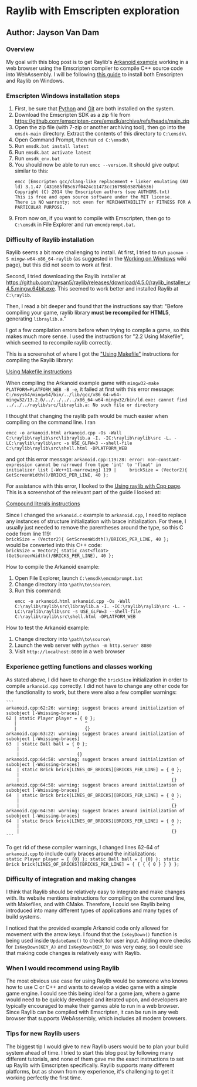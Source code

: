 # Raylib with Emscripten exploration
## Author: Jayson Van Dam

### Overview
My goal with this blog post is to get Raylib's
[Arkanoid example](https://github.com/raysan5/raylib-games/blob/master/classics/src/arkanoid.c)
working in a web browser using the Emscripten compiler to compile C++ source code
into WebAssembly. I will be following [this guide](https://github.com/raysan5/raylib/wiki/Working-for-Web-%28HTML5%29)
to install both Emscripten and Raylib on Windows.

### Emscripten Windows installation steps
1. First, be sure that [Python](https://www.python.org/)
and [Git](https://git-scm.com/) are both installed on the system.
1. Download the Emscripten SDK as a zip file from https://github.com/emscripten-core/emsdk/archive/refs/heads/main.zip
1. Open the zip file (with 7-zip or another archiving tool),
then go into the `emsdk-main` directory.
Extract the contents of this directory to `C:\emsdk\`
1. Open Command Prompt, then run `cd C:\emsdk\`
1. Run `emsdk.bat install latest`
1. Run `emsdk.bat activate latest`
1. Run `emsdk_env.bat`
1. You should now be able to run `emcc --version`. It should give output similar to this:
    ```
    emcc (Emscripten gcc/clang-like replacement + linker emulating GNU ld) 3.1.47 (431685f05c67f0424c11473cc16798b9587bb536)
    Copyright (C) 2014 the Emscripten authors (see AUTHORS.txt)
    This is free and open source software under the MIT license.
    There is NO warranty; not even for MERCHANTABILITY or FITNESS FOR A PARTICULAR PURPOSE.
    ```
1. From now on, if you want to compile with Emscripten,
then go to `C:\emsdk` in File Explorer and run `emcmdprompt.bat`.

### Difficulty of Raylib installation
Raylib seems a bit more challenging to install.
At first, I tried to run `pacman -S mingw-w64-x86_64-raylib`
(as suggested in the [Working on Windows](https://github.com/raysan5/raylib/wiki/Working-on-Windows)
wiki page), but this did not seem to work at first.

Second, I tried downloading the Raylib installer at
https://github.com/raysan5/raylib/releases/download/4.5.0/raylib_installer_v4.5.mingw.64bit.exe.
This seemed to work better and installed Raylib at `C:\raylib`.

Then, I read a bit deeper and found that the instructions say that:
    "Before compiling your game, raylib library **must be recompiled for HTML5**,
    generating `libraylib.a`."

I got a few compilation errors before when trying to compile a game,
so this makes much more sense. I used the instructions for "2.2 Using Makefile",
which seemed to recompile raylib correctly.

This is a screenshot of where I got the
["Using Makefile"](https://github.com/raysan5/raylib/wiki/Working-for-Web-(HTML5)#22-using-makefile)
instructions for compiling the Raylib library:

[Using Makefile instructions](/blogposts/VanDam/using_makefile_instructions.png)

When compiling the Arkanoid example game with `mingw32-make PLATFORM=PLATFORM_WEB -B -e`,
it failed at first with this error message:
    ```
    C:/msys64/mingw64/bin/../lib/gcc/x86_64-w64-mingw32/13.2.0/../../../../x86_64-w64-mingw32/bin/ld.exe: cannot find ../../../raylib/src/libraylib.a: No such file or directory
    ```

I thought that changing the raylib path would be much easier when compiling on the command line.
I ran

```
emcc -o arkanoid.html arkanoid.cpp -Os -Wall C:\raylib\raylib\src\libraylib.a -I. -IC:\raylib\raylib\src -L. -LC:\raylib\raylib\src -s USE_GLFW=3 --shell-file C:\raylib\raylib\src\shell.html -DPLATFORM_WEB
```

and got this error message:
    ```
    arkanoid.cpp:119:28: error: non-constant-expression cannot be narrowed from type 'int' to 'float' in initializer list
      [-Wc++11-narrowing]
        119 |     brickSize = (Vector2){ GetScreenWidth()/BRICKS_PER_LINE, 40 };
    ```

For assistance with this error, I looked to the
[Using raylib with Cpp page](https://github.com/raysan5/raylib/wiki/Using-raylib-with-Cpp).
This is a screenshot of the relevant part of the guide I looked at:

[Compound literals instructions](/blogposts/VanDam/compound_literals_instructions.png)


Since I changed the `arkanoid.c` example to `arkanoid.cpp`,
I need to replace any instances of structure initialization with brace initialization.
For these, I usually just needed to remove the parentheses around the type,
so this C code from line 119: <br />
    ```
    brickSize = (Vector2){ GetScreenWidth()/BRICKS_PER_LINE, 40 };
    ``` <br />
would be converted into this C++ code: <br />
    ```
    brickSize = Vector2{ static_cast<float>(GetScreenWidth()/BRICKS_PER_LINE), 40 };
    ``` <br />

How to compile the Arkanoid example:
1. Open File Explorer, launch `C:\emsdk\emcmdprompt.bat`
1. Change directory into `\path\to\source\`
1. Run this command:
    ```
    emcc -o arkanoid.html arkanoid.cpp -Os -Wall C:\raylib\raylib\src\libraylib.a -I. -IC:\raylib\raylib\src -L. -LC:\raylib\raylib\src -s USE_GLFW=3 --shell-file C:\raylib\raylib\src\shell.html -DPLATFORM_WEB
    ```

How to test the Arkanoid example:
1. Change directory into `\path\to\source\`
1. Launch the web server with `python -m http.server 8080`
1. Visit `http://localhost:8080` in a web browser

### Experience getting functions and classes working
As stated above, I did have to change the `brickSize` initialization in order
to compile `arkanoid.cpp` correctly. I did not have to change any other code for
the functionality to work, but there were also a few compiler warnings:

    ```
    arkanoid.cpp:62:26: warning: suggest braces around initialization of subobject [-Wmissing-braces]
    62 | static Player player = { 0 };
       |                          ^
       |                          {}
    arkanoid.cpp:63:22: warning: suggest braces around initialization of subobject [-Wmissing-braces]
    63  | static Ball ball = { 0 };
        |                      ^
        |                      {}
    arkanoid.cpp:64:58: warning: suggest braces around initialization of subobject [-Wmissing-braces]
    64  | static Brick brick[LINES_OF_BRICKS][BRICKS_PER_LINE] = { 0 };
        |                                                          ^
        |                                                          {}
    arkanoid.cpp:64:58: warning: suggest braces around initialization of subobject [-Wmissing-braces]
    64  | static Brick brick[LINES_OF_BRICKS][BRICKS_PER_LINE] = { 0 };
        |                                                          ^
        |                                                          {}
    arkanoid.cpp:64:58: warning: suggest braces around initialization of subobject [-Wmissing-braces]
    64  | static Brick brick[LINES_OF_BRICKS][BRICKS_PER_LINE] = { 0 };
        |                                                          ^
        |                                                          {}
    ```

To get rid of these compiler warnings, I changed lines 62-64 of `arkanoid.cpp`
to include curly braces around the initializations: <br />
    ```
    static Player player = { {0} };
    static Ball ball = { {0} };
    static Brick brick[LINES_OF_BRICKS][BRICKS_PER_LINE] = { { { { 0 } } } };
    ```

### Difficulty of integration and making changes
I think that Raylib should be relatively easy to integrate and make changes with.
Its website mentions instructions for compiling on the command line,
with Makefiles, and with CMake. Therefore, I could see Raylib being introduced into
many different types of applications and many types of build systems.

I noticed that the provided example Arkanoid code only allowed for movement
with the arrow keys. I found that the `IsKeyDown()` function is being used inside
`UpdateGame()` to check for user input. Adding more checks for
`IsKeyDown(KEY_A)` and `IsKeyDown(KEY_D)` was very easy, so I could see that
making code changes is relatively easy with Raylib.

### When I would recommend using Raylib
The most obvious use case for using Raylib would be someone
who knows how to use C or C++ and wants to develop a video game with a simple game engine.
I could see this being ideal for a game jam, where a game would need to be
quickly developed and iterated upon, and developers are typically encouraged
to make their games able to run in a web browser.
Since Raylib can be compiled with Emscripten, it can be run in any web browser that
supports WebAssembly, which includes all modern browsers.

### Tips for new Raylib users
The biggest tip I would give to new Raylib users would be to plan your build system
ahead of time. I tried to start this blog post by following many different tutorials,
and none of them gave me the exact instructions to set up Raylib with Emscripten
specifically. Raylib supports many different platforms, but as shown from my experience,
it's challenging to get it working perfectly the first time.